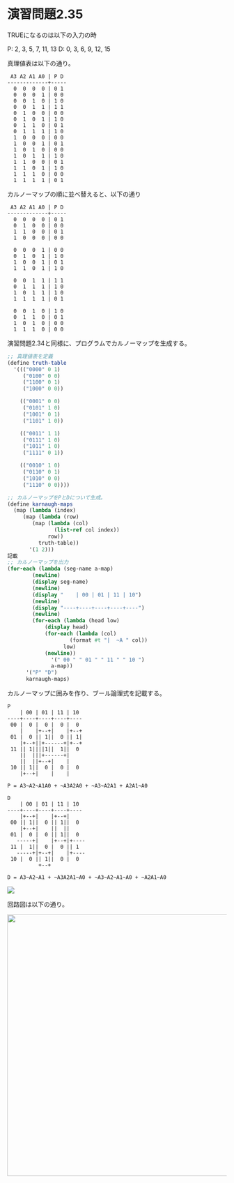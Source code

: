 # 演習問題2.35

TRUEになるのは以下の入力の時

P: 2, 3, 5, 7, 11, 13
D: 0, 3, 6, 9, 12, 15

真理値表は以下の通り。

```
 A3 A2 A1 A0 | P D
-------------+-----
  0  0  0  0 | 0 1
  0  0  0  1 | 0 0
  0  0  1  0 | 1 0
  0  0  1  1 | 1 1
  0  1  0  0 | 0 0
  0  1  0  1 | 1 0
  0  1  1  0 | 0 1
  0  1  1  1 | 1 0
  1  0  0  0 | 0 0
  1  0  0  1 | 0 1
  1  0  1  0 | 0 0
  1  0  1  1 | 1 0
  1  1  0  0 | 0 1
  1  1  0  1 | 1 0
  1  1  1  0 | 0 0
  1  1  1  1 | 0 1
```

カルノーマップの順に並べ替えると、以下の通り

```
 A3 A2 A1 A0 | P D
-------------+-----
  0  0  0  0 | 0 1
  0  1  0  0 | 0 0
  1  1  0  0 | 0 1
  1  0  0  0 | 0 0
  
  0  0  0  1 | 0 0
  0  1  0  1 | 1 0
  1  0  0  1 | 0 1
  1  1  0  1 | 1 0

  0  0  1  1 | 1 1
  0  1  1  1 | 1 0
  1  0  1  1 | 1 0
  1  1  1  1 | 0 1
  
  0  0  1  0 | 1 0
  0  1  1  0 | 0 1
  1  0  1  0 | 0 0
  1  1  1  0 | 0 0
```

演習問題2.34と同様に、プログラムでカルノーマップを生成する。

```scheme
;; 真理値表を定義
(define truth-table
  '((("0000" 0 1)
     ("0100" 0 0)
     ("1100" 0 1)
     ("1000" 0 0))

    (("0001" 0 0)
     ("0101" 1 0)
     ("1001" 0 1)
     ("1101" 1 0))

    (("0011" 1 1)
     ("0111" 1 0)
     ("1011" 1 0)
     ("1111" 0 1))

    (("0010" 1 0)
     ("0110" 0 1)
     ("1010" 0 0)
     ("1110" 0 0))))

;; カルノーマップをPとDについて生成。
(define karnaugh-maps 
  (map (lambda (index)
	 (map (lambda (row)
		(map (lambda (col)
		       (list-ref col index))
		     row))
	      truth-table))
       '(1 2)))
記載
;; カルノーマップを出力
(for-each (lambda (seg-name a-map)
	    (newline)
	    (display seg-name)
	    (newline)
	    (display "    | 00 | 01 | 11 | 10")
	    (newline)
	    (display "----+----+----+----+----")
	    (newline)
	    (for-each (lambda (head low)
			(display head)
			(for-each (lambda (col)
				    (format #t "|  ~A " col))
				  low)
			(newline))
		      '(" 00 " " 01 " " 11 " " 10 ")
		      a-map))
	  '("P" "D")
	  karnaugh-maps)
```

カルノーマップに囲みを作り、ブール論理式を記載する。

```
P
    | 00 | 01 | 11 | 10
----+----+----+----+----
 00 |  0 |  0 |  0 |  0 
    |  	 |+--+|	   |+--+
 01 |  0 || 1||  0 || 1|
    |+--+||+------+|+--+
 11 || 1||||1||  1||  0 
    ||	|||+------+|   
    ||	||+--+|	   |   	
 10 || 1||  0 |  0 |  0 
    |+--+|    |	   |   

P = A3~A2~A1A0 + ~A3A2A0 + ~A3~A2A1 + A2A1~A0

D	
    | 00 | 01 | 11 | 10
----+----+----+----+----
    |+--+|    |+--+|   	
 00 || 1||  0 || 1||  0 
    |+--+|    ||  ||   
 01 |  0 |  0 || 1||  0 
   -----+|    |+--+|+----
 11 |  1||  0 |  0 || 1  
   -----+|+--+|	   |+----
 10 |  0 || 1||  0 |  0 
       	  +--+

D = A3~A2~A1 + ~A3A2A1~A0 + ~A3~A2~A1~A0 + ~A2A1~A0
```

<img src="https://horie-t.github.io/DigitalDesignAndComputerArchitecture-Ans/images/ex2-35/ex2-35.png" />

回路図は以下の通り。

<img src="https://horie-t.github.io/DigitalDesignAndComputerArchitecture-Ans/images/ex2-35/ex2-35-circuite.svg" width="600px" />


